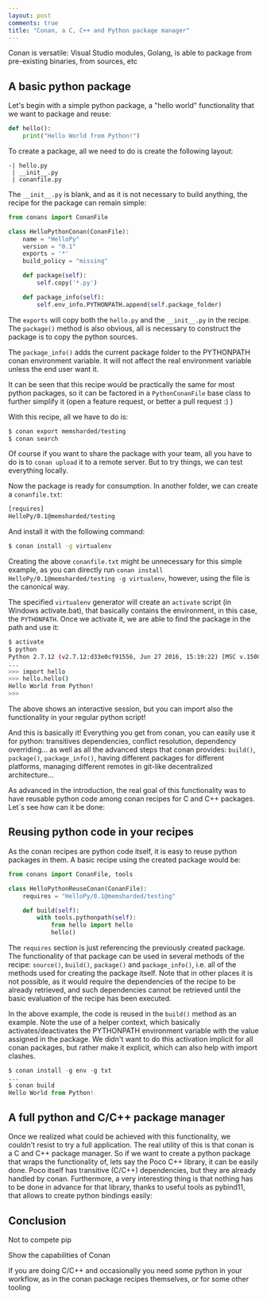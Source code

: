 ```yaml
---
layout: post
comments: true
title: "Conan, a C, C++ and Python package manager"
---
```




Conan is versatile: Visual Studio modules, Golang, is able to package from pre-existing binaries, from sources, etc


A basic python package
-----------------------

Let's begin with a simple python package, a "hello world" functionality that we want to package and reuse:


```python
def hello():
    print("Hello World from Python!")
```

To create a package, all we need to do is create the following layout:

```
-| hello.py
 | __init__.py
 | conanfile.py
```

The ``__init__.py`` is blank, and as it is not necessary to build anything, the recipe for the package can remain simple:

```python
from conans import ConanFile

class HelloPythonConan(ConanFile):
    name = "HelloPy"
    version = "0.1"
    exports = '*'
    build_policy = "missing"

    def package(self):
        self.copy('*.py')

    def package_info(self):
        self.env_info.PYTHONPATH.append(self.package_folder)
```

The ``exports`` will copy both the ``hello.py`` and the ``__init__.py`` in the recipe. The ``package()`` method is also obvious, all is necessary to construct the package is to copy the python sources.

The ``package_info()`` adds the current package folder to the PYTHONPATH conan environment variable. It will not affect the real environment variable unless the end user want it.

It can be seen that this recipe would be practically the same for most python packages, so it can be factored in a ``PythonConanFile`` base class to further simplify it (open a feature request, or better a pull request :) ) 

With this recipe, all we have to do is:

```bash
$ conan export memsharded/testing
$ conan search
```

Of course if you want to share the package with your team, all you have to do is to ``conan upload`` it to a remote server. But to try things, we can test everything locally.

Now the package is ready for consumption. In another folder, we can create a ``conanfile.txt``:

```txt
[requires]
HelloPy/0.1@memsharded/testing
```

And install it with the following command:

```bash
$ conan install -g virtualenv
```

Creating the above ``conanfile.txt`` might be unnecessary for this simple example, as you can directly run ``conan install HelloPy/0.1@memsharded/testing -g virtualenv``, however, using the file is the canonical way.

The specified ``virtualenv`` generator will create an ``activate`` script (in Windows activate.bat), that basically contains the environment, in this case, the ``PYTHONPATH``. Once we activate it, we are able to find the package in the path and use it:

```bash
$ activate
$ python
Python 2.7.12 (v2.7.12:d33e0cf91556, Jun 27 2016, 15:19:22) [MSC v.1500 32 bit (Intel)] on win32
...
>>> import hello
>>> hello.hello()
Hello World from Python!
>>>
```

The above shows an interactive session, but you can import also the functionality in your regular python script!


And this is basically it! Everything you get from conan, you can easily use it for python: transitives dependencies, conflict resolution, dependency overriding... as well as all the advanced steps that conan provides: ``build()``, ``package()``, ``package_info()``, having different packages for different platforms, managing different remotes in git-like decentralized architecture...


As advanced in the introduction, the real goal of this functionality was to have reusable python code among conan recipes for C and C++ packages. Let`s see how can it be done:


Reusing python code in your recipes
------------------------------------

As the conan recipes are python code itself, it is easy to reuse python packages in them. A basic recipe using the created package would be:

```python
from conans import ConanFile, tools

class HelloPythonReuseConan(ConanFile):
    requires = "HelloPy/0.1@memsharded/testing"

    def build(self):
        with tools.pythonpath(self):
            from hello import hello
            hello()
```

The ``requires`` section is just referencing the previously created package. The functionality of that package can be used in several methods of the recipe: ``source()``, ``build()``, ``package()`` and ``package_info()``, i.e. all of the methods used for creating the package itself. Note that in other places it is not possible, as it would require the dependencies of the recipe to be already retrieved, and such dependencies cannot be retrieved until the basic evaluation of the recipe has been executed.

In the above example, the code is reused in the ``build()`` method as an example. Note the use of a helper context, which basically activates/deactivates the PYTHONPATH environment variable with the value assigned in the package. We didn't want to do this activation implicit for all conan packages, but rather make it explicit, which can also help with import clashes.

```python
$ conan install -g env -g txt
...
$ conan build
Hello World from Python!
```


A full python and C/C++ package manager
----------------------------------------

Once we realized what could be achieved with this functionality, we couldn't resist to try a full application. The real utility of this is that conan is a C and C++ package manager. So if we want to create a python package that wraps the functionality of, lets say the Poco C++ library, it can be easily done. Poco itself has transitive (C/C++) dependencies, but they are already handled by conan. Furthermore, a very interesting thing is that nothing has to be done in advance for that library, thanks to useful tools as pybind11, that allows to create python bindings easily:




Conclusion
------------

Not to compete pip

Show the capabilities of Conan

If you are doing C/C++ and occasionally you need some python in your workflow, as in the conan package recipes themselves, or for some other tooling



